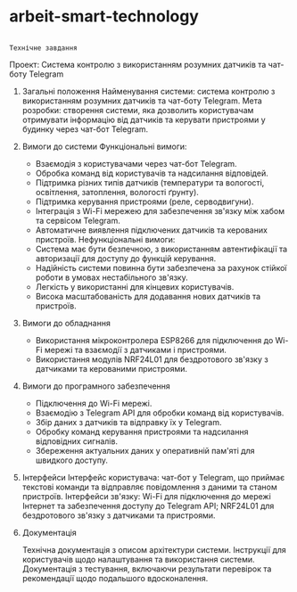 # arbeit-smart-technology

                                                                                    Технічне завдання

Проект: Система контролю з використанням розумних датчиків та чат-боту Telegram

1. Загальні положення
   Найменування системи: система контролю з використанням розумних датчиків та чат-боту Telegram.
   Мета розробки: створення системи, яка дозволить користувачам отримувати інформацію від датчиків та керувати пристроями у будинку через чат-бот Telegram.

2. Вимоги до системи
    Функціональні вимоги:
   - Взаємодія з користувачами через чат-бот Telegram.
   - Обробка команд від користувачів та надсилання відповідей.
   - Підтримка різних типів датчиків (температури та вологості, освітлення, затоплення, вологості ґрунту).
   - Підтримка керування пристроями (реле, серводвигуни).
   - Інтеграція з Wi-Fi мережею для забезпечення зв'язку між хабом та сервісом Telegram.
   - Автоматичне виявлення підключених датчиків та керованих пристроїв.
    Нефункціональні вимоги:
   - Система має бути безпечною, з використанням автентифікації та авторизації для доступу до функцій керування.
   - Надійність системи повинна бути забезпечена за рахунок стійкої роботи в умовах нестабільного зв'язку.
   - Легкість у використанні для кінцевих користувачів.
   - Висока масштабованість для додавання нових датчиків та пристроїв.

3. Вимоги до обладнання
    - Використання мікроконтролера ESP8266 для підключення до Wi-Fi мережі та взаємодії з датчиками і пристроями.
    - Використання модулів NRF24L01 для бездротового зв'язку з датчиками та керованими пристроями.

4. Вимоги до програмного забезпечення
   - Підключення до Wi-Fi мережі.
   - Взаємодію з Telegram API для обробки команд від користувачів.
   - Збір даних з датчиків та відправку їх у Telegram.
   - Обробку команд керування пристроями та надсилання відповідних сигналів.
   - Збереження актуальних даних у оперативній пам'яті для швидкого доступу.

5. Інтерфейси
   Інтерфейс користувача: чат-бот у Telegram, що приймає текстові команди та відправляє повідомлення з даними та станом пристроїв.
   Інтерфейси зв'язку: Wi-Fi для підключення до мережі Інтернет та забезпечення доступу до Telegram API; NRF24L01 для бездротового зв'язку з датчиками та пристроями.

9. Документація

   Технічна документація з описом архітектури системи.
   Інструкції для користувачів щодо налаштування та використання системи.
   Документація з тестування, включаючи результати перевірок та рекомендації щодо подальшого вдосконалення.
